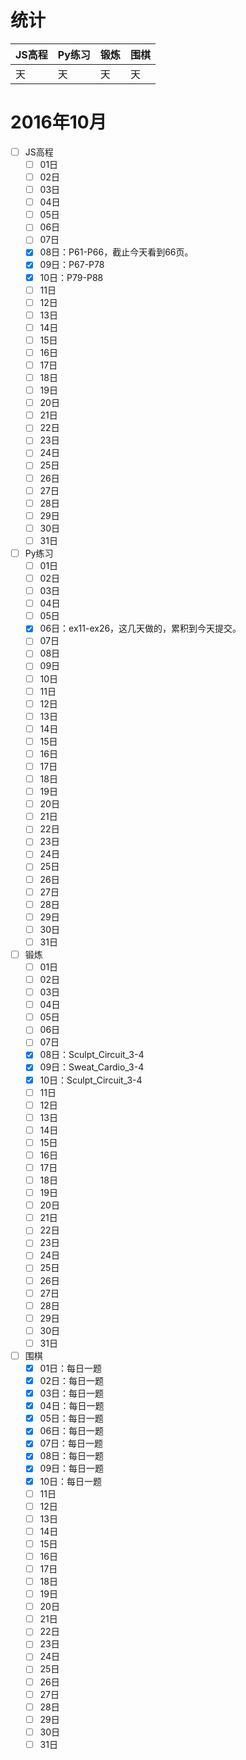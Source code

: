 # 统计

JS高程|Py练习|锻炼|围棋|
:-----|:-----|:---|:---|
天|天|天|天|

# 2016年10月
- [ ] JS高程
    - [ ] 01日
    - [ ] 02日
    - [ ] 03日
    - [ ] 04日
    - [ ] 05日
    - [ ] 06日
    - [ ] 07日
    - [x] 08日：P61-P66，截止今天看到66页。
    - [x] 09日：P67-P78
    - [x] 10日：P79-P88
    - [ ] 11日
    - [ ] 12日
    - [ ] 13日
    - [ ] 14日
    - [ ] 15日
    - [ ] 16日
    - [ ] 17日
    - [ ] 18日
    - [ ] 19日
    - [ ] 20日
    - [ ] 21日
    - [ ] 22日
    - [ ] 23日
    - [ ] 24日
    - [ ] 25日
    - [ ] 26日
    - [ ] 27日
    - [ ] 28日
    - [ ] 29日
    - [ ] 30日
    - [ ] 31日
- [ ] Py练习
    - [ ] 01日
    - [ ] 02日
    - [ ] 03日
    - [ ] 04日
    - [ ] 05日
    - [x] 06日：ex11-ex26，这几天做的，累积到今天提交。
    - [ ] 07日
    - [ ] 08日
    - [ ] 09日
    - [ ] 10日
    - [ ] 11日
    - [ ] 12日
    - [ ] 13日
    - [ ] 14日
    - [ ] 15日
    - [ ] 16日
    - [ ] 17日
    - [ ] 18日
    - [ ] 19日
    - [ ] 20日
    - [ ] 21日
    - [ ] 22日
    - [ ] 23日
    - [ ] 24日
    - [ ] 25日
    - [ ] 26日
    - [ ] 27日
    - [ ] 28日
    - [ ] 29日
    - [ ] 30日
    - [ ] 31日
- [ ] 锻炼
    - [ ] 01日
    - [ ] 02日
    - [ ] 03日
    - [ ] 04日
    - [ ] 05日
    - [ ] 06日
    - [ ] 07日
    - [x] 08日：Sculpt_Circuit_3-4
    - [x] 09日：Sweat_Cardio_3-4
    - [x] 10日：Sculpt_Circuit_3-4
    - [ ] 11日
    - [ ] 12日
    - [ ] 13日
    - [ ] 14日
    - [ ] 15日
    - [ ] 16日
    - [ ] 17日
    - [ ] 18日
    - [ ] 19日
    - [ ] 20日
    - [ ] 21日
    - [ ] 22日
    - [ ] 23日
    - [ ] 24日
    - [ ] 25日
    - [ ] 26日
    - [ ] 27日
    - [ ] 28日
    - [ ] 29日
    - [ ] 30日
    - [ ] 31日
- [ ] 围棋
    - [x] 01日：每日一题
    - [x] 02日：每日一题
    - [x] 03日：每日一题
    - [x] 04日：每日一题
    - [x] 05日：每日一题
    - [x] 06日：每日一题
    - [x] 07日：每日一题
    - [x] 08日：每日一题
    - [x] 09日：每日一题
    - [x] 10日：每日一题
    - [ ] 11日
    - [ ] 12日
    - [ ] 13日
    - [ ] 14日
    - [ ] 15日
    - [ ] 16日
    - [ ] 17日
    - [ ] 18日
    - [ ] 19日
    - [ ] 20日
    - [ ] 21日
    - [ ] 22日
    - [ ] 23日
    - [ ] 24日
    - [ ] 25日
    - [ ] 26日
    - [ ] 27日
    - [ ] 28日
    - [ ] 29日
    - [ ] 30日
    - [ ] 31日